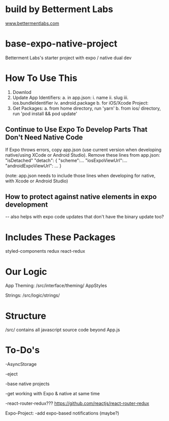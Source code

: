 # build by Betterment Labs
www.bettermentlabs.com

# base-expo-native-project
Betterment Labs's starter project with expo / native dual dev

# How To Use This
1. Downlod
2. Update App Identifiers:
    a. in app.json:
        i. name
        ii. slug
        iii. ios.bundleIdentifier
        iv. android.package
    b. for iOS/Xcode Project:
3. Get Packages:
    a. from home directory, run 'yarn'
    b. from ios/ directory, run 'pod install && pod update'

## Continue to Use Expo To Develop Parts That Don't Need Native Code
If Expo throws errors, copy app.json (use current version when developing native/using XCode or Android Studio).
Remove these lines from app.json:
    "isDetached"
    "detach": {
      "scheme":...
      "iosExpoViewUrl":...
      "androidExpoViewUrl": ...
    }
    
(note: app.json needs to include those lines when developing for native, with Xcode or Android Studio)


## How to protect against native elements in expo development
-- also helps with expo code updates that don't have the binary update too?

# Includes These Packages
styled-components
redux
react-redux

# Our Logic
App Theming:
    /src/interface/theming/
    AppStyles

Strings:
    /src/logic/strings/

# Structure
/src/
contains all javascript source code beyond App.js

# To-Do's
-AsyncStorage

-eject

-base native projects

-get working with Expo & native at same time

-react-router-redux???
https://github.com/reactjs/react-router-redux


Expo-Project:
-add expo-based notifications (maybe?)